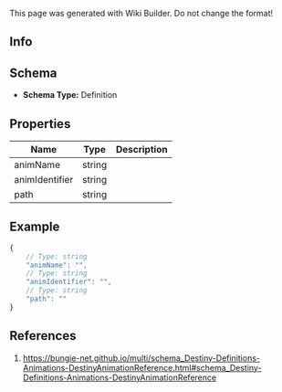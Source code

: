 <span class="wiki-builder">This page was generated with Wiki Builder. Do not change the format!</span>

## Info

## Schema
* **Schema Type:** Definition

## Properties
Name | Type | Description
---- | ---- | -----------
animName | string | 
animIdentifier | string | 
path | string | 

## Example
```javascript
{
    // Type: string
    "animName": "",
    // Type: string
    "animIdentifier": "",
    // Type: string
    "path": ""
}

```

## References
1. https://bungie-net.github.io/multi/schema_Destiny-Definitions-Animations-DestinyAnimationReference.html#schema_Destiny-Definitions-Animations-DestinyAnimationReference
